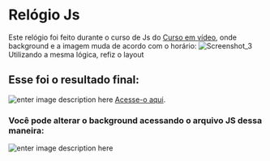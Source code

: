 # Relógio Js
Este relógio foi feito durante o curso de Js do [Curso em vídeo](https://www.youtube.com/playlist?list=PLHz_AreHm4dlsK3Nr9GVvXCbpQyHQl1o1), onde background e a imagem muda de acordo com o horário:
![Screenshot_3](https://user-images.githubusercontent.com/58481753/99750774-bd6ba280-2abf-11eb-95b9-2200ac7f060f.png)
 Utilizando a mesma lógica, refiz o layout
 ## Esse foi o resultado final:
 ![enter image description here](http://g.recordit.co/ElNBjlpuQw.gif)
 [Acesse-o aqui](https://carloshenryck.github.io/relogio-js/).
 
 ### Você pode alterar o background acessando o arquivo JS dessa maneira: 
 
 ![enter image description here](http://g.recordit.co/cB48T6BHcG.gif)
